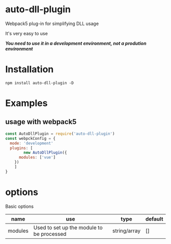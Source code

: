 # auto-dll-plugin

Webpack5 plug-in for simplifying DLL usage

It's very easy to use

***You need to use it in a development environment, not a prodution environment***

# Installation

```
npm install auto-dll-plugin -D
```

# Examples

## usage with webpack5

```js
const AutoDllPlugin = require('auto-dll-plugin')
const webpckConfig = {
  mode: 'development'
  plugins: [
		new AutoDllPlugin({
      modules: ['vue']
    })
	]
}
```
# options

Basic options

| name    | use                                       | type                                | default |
| ------- | ----------------------------------------- | ----------------------------------- | ------- |
| modules | Used to set up the module to be processed | string/array                        | []      |
